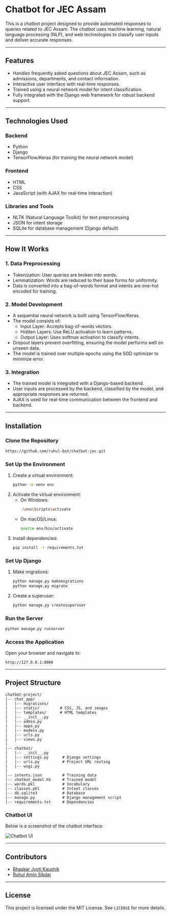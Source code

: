# Chatbot for JEC Assam

This is a chatbot project designed to provide automated responses to queries related to JEC Assam. The chatbot uses machine learning, natural language processing (NLP), and web technologies to classify user inputs and deliver accurate responses.

---

## **Features**
- Handles frequently asked questions about JEC Assam, such as admissions, departments, and contact information.
- Interactive user interface with real-time responses.
- Trained using a neural network model for intent classification.
- Fully integrated with the Django web framework for robust backend support.

---

## **Technologies Used**

### **Backend**
- Python
- Django
- TensorFlow/Keras (for training the neural network model)

### **Frontend**
- HTML
- CSS
- JavaScript (with AJAX for real-time interaction)

### **Libraries and Tools**
- NLTK (Natural Language Toolkit) for text preprocessing
- JSON for intent storage
- SQLite for database management (Django default)

---

## **How It Works**

### **1. Data Preprocessing**
- Tokenization: User queries are broken into words.
- Lemmatization: Words are reduced to their base forms for uniformity.
- Data is converted into a bag-of-words format and intents are one-hot encoded for training.

### **2. Model Development**
- A sequential neural network is built using TensorFlow/Keras.
- The model consists of:
  - Input Layer: Accepts bag-of-words vectors.
  - Hidden Layers: Use ReLU activation to learn patterns.
  - Output Layer: Uses softmax activation to classify intents.
- Dropout layers prevent overfitting, ensuring the model performs well on unseen data.
- The model is trained over multiple epochs using the SGD optimizer to minimize error.

### **3. Integration**
- The trained model is integrated with a Django-based backend.
- User inputs are processed by the backend, classified by the model, and appropriate responses are returned.
- AJAX is used for real-time communication between the frontend and backend.

---

## **Installation**

### **Clone the Repository**
```bash
https://github.com/ruhul-bot/chatbot-jec.git
```

### **Set Up the Environment**
1. Create a virtual environment:
   ```bash
   python -m venv env
   ```
2. Activate the virtual environment:
   - On Windows:
     ```bash
     .\env\Scripts\activate
     ```
   - On macOS/Linux:
     ```bash
     source env/bin/activate
     ```
3. Install dependencies:
   ```bash
   pip install -r requirements.txt
   ```

### **Set Up Django**
1. Make migrations:
   ```bash
   python manage.py makemigrations
   python manage.py migrate
   ```
2. Create a superuser:
   ```bash
   python manage.py createsuperuser
   ```

### **Run the Server**
```bash
python manage.py runserver
```

### **Access the Application**
Open your browser and navigate to:
```
http://127.0.0.1:8000
```

---

## **Project Structure**
```
chatbot-project/
|-- chat_app/
|   |-- migrations/
|   |-- static/         # CSS, JS, and images
|   |-- templates/      # HTML templates
|   |-- __init__.py
|   |-- admin.py
|   |-- apps.py
|   |-- models.py
|   |-- urls.py
|   |-- views.py
|
|-- chatbot/
|   |-- __init__.py
|   |-- settings.py      # Django settings
|   |-- urls.py          # Project URL routing
|   |-- wsgi.py
|
|-- intents.json         # Training data
|-- chatbot_model.h5     # Trained model
|-- words.pkl            # Vocabulary
|-- classes.pkl          # Intent classes
|-- db.sqlite3           # Database
|-- manage.py            # Django management script
|-- requirements.txt     # Dependencies
```

### Chatbot UI
Below is a screenshot of the chatbot interface:

![Chatbot UI](static/images/jecpic.jpg)

---

## **Contributors**
- [Bhaskar Jyoti Kaushik](https://github.com/bhaskarjyotikaushik)
- [Ruhul Amin Sikdar](https://github.com/ruhul-bot)

---

## **License**
This project is licensed under the MIT License. See `LICENSE` for more details.
